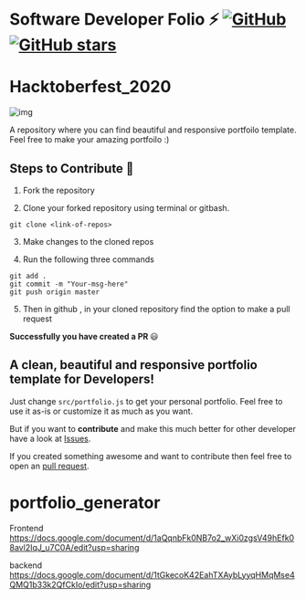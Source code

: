 # Software Developer Folio ⚡️ [![GitHub](https://img.shields.io/github/license/technojam/portfolio_generator?color=blue)](https://github.com/technojam/portfolio_generator/blob/master/LICENSE) [![GitHub stars](https://img.shields.io/github/stars/technojam/portfolio_generator)](https://github.com/technojam/portfolio_generator/stargazers)

# Hacktoberfest_2020

![img](https://embed-fastly.wistia.com/deliveries/49bd387c40e2c5aada92abdf973bc46d.webp?image_crop_resized=960x540)

A repository where you can find beautiful and responsive portfoilo template. Feel free to make your amazing portfoilo :)

## Steps to Contribute 🔧

1. Fork the repository

2. Clone your forked repository using terminal or gitbash.

```
git clone <link-of-repos>
```

3. Make changes to the cloned repos

4. Run the following three commands

```
git add .
git commit -m "Your-msg-here"
git push origin master
```

5. Then in github , in your cloned repository find the option to make a pull request

<b> Successfully you have created a PR </b> :smiley:

## A clean, beautiful and responsive portfolio template for Developers!

Just change `src/portfolio.js` to get your personal portfolio. Feel free to use it as-is or customize it as much as you want.

But if you want to **contribute** and make this much better for other developer have a look at [Issues](https://github.com/technojam/portfolio_generator/issues).

If you created something awesome and want to contribute then feel free to open an [pull request](https://github.com/technojam/portfolio_generator/pulls).

# portfolio_generator

Frontend
https://docs.google.com/document/d/1aQqnbFk0NB7o2_wXi0zgsV49hEfk08avl2IqJ_u7C0A/edit?usp=sharing

backend
https://docs.google.com/document/d/1tGkecoK42EahTXAybLyyqHMqMse4QMQ1b33k2QfCkIo/edit?usp=sharing
